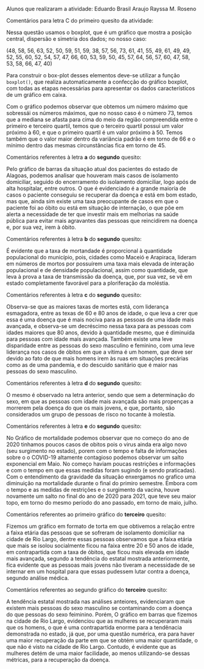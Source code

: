 Alunos que realizaram a atividade:
Eduardo Brasil Araujo
Rayssa M. Roseno

Comentários para letra C do primeiro quesito da atividade:

Nessa questão usamos o boxplot, que é um gráfico que mostra a posição central, dispersão e simetria dos dados; no nosso caso:

(48, 58, 56, 63, 52, 50, 59, 51, 59, 38, 57, 56, 73, 61, 41, 55, 49, 61, 49, 49, 52, 55, 60, 52, 54, 57, 47, 66, 60, 53, 59, 50, 45, 57, 64, 56, 57, 60, 47, 58, 53, 58, 66, 47, 40)

Para construir o box-plot desses elementos deve-se utilizar a função `boxplot()`, que realiza automaticamente a confecção do gráfico boxplot, com todas as etapas necessárias para apresentar os dados característicos de um gráfico em caixa.

Com o gráfico podemos observar que obtemos um número máximo que sobressái os números máximos, que no nosso caso é o número 73, temos que a mediana se afasta para cima do meio da região compreendida entre o primeiro e terceiro quartil, temos que o terceiro quartil possui um valor próximo à 60, e que o primeiro quartil é um valor próximo à 50. Temos também que o valor maior dentro da variância padrão é em torno de 66 e o mínimo dentro das mesmas circunstâncias fica em torno de 45.



Comentários referentes à letra **a** do **segundo** quesito:

Pelo gráfico de barras da situação atual dos pacientes do estado de Alagoas, podemos analisar que houveram mais casos de isolamento domiciliar, seguido do encerramento do isolamento domiciliar, logo após de alta hospitalar, entre outros. O que é evidenciado é a grande maioria de casos o paciente conseguiu se recuperar da doença e está em bom estado, mas que, ainda sim existe uma taxa preocupante de casos em que o paciente foi ao óbito ou está em situação de internação, o que põe em alerta a necessidade de ter que investir mais em melhorias na saúde pública para evitar mais agravantes das pessoas que reincidirem na doença e, por sua vez, irem à óbito.

Comentários referentes à letra **b** do **segundo** quesito:

É evidente que a taxa de mortandade é proporcional à quantidade populacional do município, pois, cidades como Maceió e Arapiraca, lideram em números de mortos por possuírem uma taxa mais elevada de interação populacional e de densidade populacional, assim como quantidade, que leva à prova a taxa de transmissão da doença, que, por sua vez, se vê em estado completamente favorável para a ploriferação da moléstia.

Comentários referentes à letra **c** do **segundo** quesito:

Observa-se que as maiores taxas de mortes está, com liderança esmagadora, entre as texas de 60 e 80 anos de idade, o que leva a crer que essa é uma doença que é mais nociva para as pessoas de uma idade mais avançada, e observa-se um decréscimo nessa taxa para as pessoas com idades maiores que 80 anos, devido à quantidade mesmo, que é diminuída para pessoas com idade mais avançada. Também existe uma leve disparidade entre as pessoas do sexo masculino e feminino, com uma leve liderança nos casos de óbitos em que a vítima é um homem, que deve ser devido ao fato de que mais homens irem às ruas em situações precárias como as de uma pandemia, e do descuido sanitário que é maior nas pessoas do sexo masculino.

Comentários referentes à letra **d** do **segundo** quesito:

O mesmo é observado na letra anterior, sendo que sem a determinação do sexo, em que as pessoas com idade mais avançada são mais propenças a morrerem pela doença do que os mais jovens, e que, portanto, são considerados um grupo de pessoas de risco no tocante à molestia.

Comentários referentes à letra **e** do **segundo** quesito:

No Gráfico de mortalidade podemos observar que no começo do ano de 2020 tinhamos poucos casos de obitos pois o virus ainda era algo novo (seu surgimento no estado), porem com o tempo e falta de informações sobre o o COVID-19 altamente contagioso podemos observar um salto exponencial em Maio. 
No começo haviam poucas restrições e informações e com o tempo em que essas medidas foram sugindo (e sendo praticadas). Com o entendimento da gravidade da situação enxergamos no grafico uma diminuição na mortalidade durante o final do primiro semestre. 
Embora com o tempo e as medidas de restrições e o surgimento da vacina, houve novamente um salto no final do ano de 
2020 para 2021, que teve seu maior topo, em torno do mesmo período do ano passado, em torno de maio, julho.


Comentários referentes ao primeiro gráfico do **terceiro** quesito:

Fizemos um gráfico em formato de torta em que obtivemos a relação entre a faixa etária das pessoas que se sofreram de isolamento domiciliar na cidade de Rio Largo, dentre essas pessoas observamos que a faixa etária que mais se isolou socialmente ficou na faixa entre 20 e 50 anos de idade, em contrapartida com a taxa de óbitos, que ficou mais elevada em idade mais avançada, segundo a tendência do estatal mostrada anteriormente, fica evidente que as pessoas mais jovens não tiveram a necessidade de se internar em um hospital para que essas pudessem lutar contra a doença, segundo análise médica.

Comentários referentes ao segundo gráfico do **terceiro** quesito:

A tendência estatal mostrada nas análises anteiores, evidenciaram que existem mais pessoas do sexo masculino se contaminando com a doença do que pessoas do sexo feiminino. Porém, O gráfico em barras que fizemos na cidade de Rio Largo, evidenciou que as mulheres se recuperaram mais que os homens, o que é uma contrapartida enorme para a tendênacia demonstrada no estado, já que, por uma questão numérica, era para haver uma maior recuperação da parte em que se obtém uma maior quantidade, o que não é visto na cidade de Rio Largo. Contudo, é evidente que as mulheres detém de uma maior facilidade, ao menos utilizando-se dessas métricas, para a recuperação da doença.